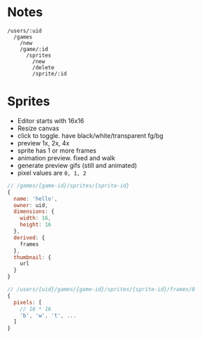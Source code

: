 # Notes

```
/users/:uid
  /games
    /new
    /game/:id
      /sprites
        /new
        /delete
        /sprite/:id
```

# Sprites

* Editor starts with 16x16
* Resize canvas
* click to toggle. have black/white/transparent fg/bg
* preview 1x, 2x, 4x
* sprite has 1 or more frames
* animation preview. fixed and walk
* generate preview gifs (still and animated)
* pixel values are `0, 1, 2`

``` javascript
// /games/{game-id}/sprites/{sprite-id}
{
  name: 'hello',
  owner: uid,
  dimensions: {
    width: 16,
    height: 16
  },
  derived: {
    frames
  },
  thumbnail: {
    url
  }
}
```

``` javascript
// /users/{uid}/games/{game-id}/sprites/{sprite-id}/frames/0
{
  pixels: [
    // 16 * 16
    'b', 'w', 't', ...
  ]
}
```
